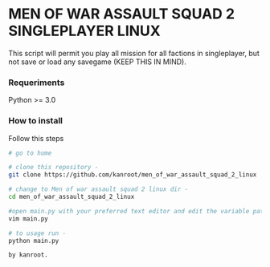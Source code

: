 MEN OF WAR ASSAULT SQUAD 2 SINGLEPLAYER LINUX
===============================

This script will permit you play all mission for all factions in singleplayer, but not save or load any savegame (KEEP THIS IN MIND).

### Requeriments

Python >= 3.0

### How to install
Follow this steps

```BASH
# go to home

# clone this repository - 
git clone https://github.com/kanroot/men_of_war_assault_squad_2_linux

# change to Men of war assault squad 2 linux dir -
cd men_of_war_assault_squad_2_linux

#open main.py with your preferred text editor and edit the variable path.
vim main.py 

# to usage run -
python main.py

by kanroot.
